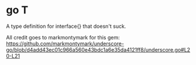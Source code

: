 # go T
A type definition for interface{} that doesn't suck.

All credit goes to markmontymark for this gem:
https://github.com/markmontymark/underscore-go/blob/d4add43ec01c966a560e43bdc1a6e35da4121ff8/underscore.go#L20-L21
